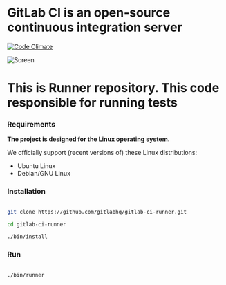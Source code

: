 # GitLab CI is an open-source continuous integration server

[![Code Climate](https://codeclimate.com/github/gitlabhq/gitlab-ci-runner.png)](https://codeclimate.com/github/gitlabhq/gitlab-ci-runner)

![Screen](https://github.com/downloads/gitlabhq/gitlab-ci/gitlab_ci_preview.png)

# This is Runner repository. This code responsible for running tests

### Requirements

**The project is designed for the Linux operating system.**

We officially support (recent versions of) these Linux distributions:

- Ubuntu Linux
- Debian/GNU Linux


### Installation

```bash

git clone https://github.com/gitlabhq/gitlab-ci-runner.git

cd gitlab-ci-runner

./bin/install


```

### Run

```

./bin/runner


```
